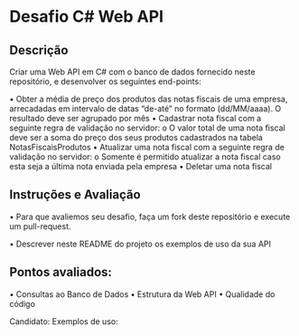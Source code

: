 # Desafio C# Web API

## Descrição 
Criar uma Web API em C# com o banco de dados fornecido neste repositório, e desenvolver os seguintes end-points:

•	Obter a média de preço dos produtos das notas fiscais de uma empresa, arrecadadas em intervalo de datas “de-até” no formato (dd/MM/aaaa). O resultado deve ser agrupado por mês
•	Cadastrar nota fiscal com a seguinte regra de validação no servidor:
o	O valor total de uma nota fiscal deve ser a soma do preço dos seus produtos cadastrados na tabela NotasFiscaisProdutos
•	Atualizar uma nota fiscal com a seguinte regra de validação no servidor:
o	Somente é permitido atualizar a nota fiscal caso esta seja a última nota enviada pela empresa
•	Deletar uma nota fiscal

## Instruções e Avaliação

•   Para que avaliemos seu desafio, faça um fork deste repositório e execute um pull-request.

•   Descrever neste README do projeto os exemplos de uso da sua API

## Pontos avaliados:
•	Consultas ao Banco de Dados
•	Estrutura da Web API
•	Qualidade do código

Candidato: <Seu Nome aqui>
Exemplos de uso: <Descreva o uso da sua API>

